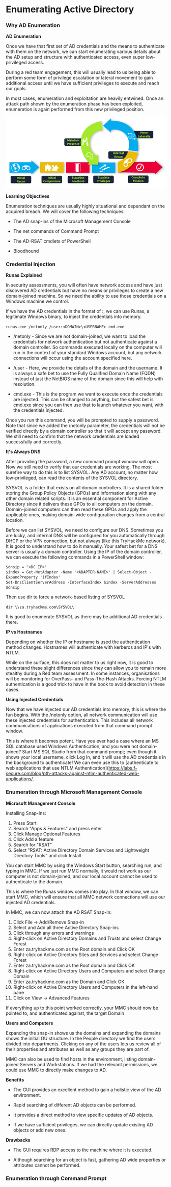 # Enumerating Active Directory

### Why AD Enumeration

**AD Enumeration**

Once we have that first set of AD credentials and the means to authenticate with them on the network, 
we can start enumerating various details about the AD setup and structure with authenticated access, 
even super low-privileged access.

During a red team engagement, this will usually lead to us being able to perform some form of 
privilege escalation or lateral movement to gain additional access until we have sufficient privileges 
to execute and reach our goals. 

In most cases, enumeration and exploitation are heavily entwined. Once an attack path shown by the 
enumeration phase has been exploited, enumeration is again performed from this new privileged position.

![Kill Chain](../pictures/kill-chain.png)


**Learning Objectives**

Enumeration techniques are usually highly situational and dependant on the acquired breach. We will 
cover the following techniques:

- The AD snap-ins of the Microsoft Management Console

- The net commands of Command Prompt

- The AD-RSAT cmdlets of PowerShell

- Bloodhound


### Credential Injection

**Runas Explained**

In security assessments, you will often have network access and have just discovered AD credentials 
but have no means or privileges to create a new domain-joined machine. So we need the ability to use 
those credentials on a Windows machine we control.

If we have the AD credentials in the format of :, we can use Runas, a legitimate Windows binary, to 
inject the credentials into memory. 

`runas.exe /netonly /user:<DOMAIN>\<USERNAME> cmd.exe`

- /netonly - Since we are not domain-joined, we want to load the credentials for network 
authentication but not authenticate against a domain controller. So commands executed locally on the 
computer will run in the context of your standard Windows account, but any network connections will 
occur using the account specified here.

- /user - Here, we provide the details of the domain and the username. It is always a safe bet to use 
the Fully Qualified Domain Name (FQDN) instead of just the NetBIOS name of the domain since this will 
help with resolution.

- cmd.exe - This is the program we want to execute once the credentials are injected. This can be 
changed to anything, but the safest bet is cmd.exe since you can then use that to launch whatever you 
want, with the credentials injected.

Once you run this command, you will be prompted to supply a password. Note that since we added the 
/netonly parameter, the credentials will not be verified directly by a domain controller so that it 
will accept any password. We still need to confirm that the network credentials are loaded 
successfully and correctly.


**It's Always DNS**

After providing the password, a new command prompt window will open. Now we still need to verify that 
our credentials are working. The most surefire way to do this is to list SYSVOL. Any AD account, no 
matter how low-privileged, can read the contents of the SYSVOL directory.

SYSVOL is a folder that exists on all domain controllers. It is a shared folder storing the Group 
Policy Objects (GPOs) and information along with any other domain related scripts. It is an essential 
component for Active Directory since it delivers these GPOs to all computers on the domain. 
Domain-joined computers can then read these GPOs and apply the applicable ones, making domain-wide 
configuration changes from a central location.

Before we can list SYSVOL, we need to configure our DNS. Sometimes you are lucky, and internal DNS 
will be configured for you automatically through DHCP or the VPN connection, but not always (like this 
TryHackMe network). It is good to understand how to do it manually. Your safest bet for a DNS server 
is usually a domain controller. Using the IP of the domain controller, we can execute the following 
commands in a PowerShell window:

```
$dnsip = "<DC IP>"
$index = Get-NetAdapter -Name '<ADAPTER-NAME>' | Select-Object -ExpandProperty 'ifIndex'
Set-DnsClientServerAddress -InterfaceIndex $index -ServerAddresses $dnsip
```

Then use dir to force a network-based listing of SYSVOL

`dir \\za.tryhackme.com\SYSVOL\`

It is good to enumerate SYSVOL as there may be additional AD credentials there.


**IP vs Hostnames**

Depending on whether the IP or hostname is used the authentication method changes. Hostnames will 
authenticate with kerberos and IP's with NTLM.

While on the surface, this does not matter to us right now, it is good to understand these slight 
differences since they can allow you to remain more stealthy during a Red team assessment. In some 
instances, organisations will be monitoring for OverPass- and Pass-The-Hash Attacks. Forcing NTLM 
authentication is a good trick to have in the book to avoid detection in these cases.

**Using Injected Credentials**

Now that we have injected our AD credentials into memory, this is where the fun begins. With the 
/netonly option, all network communication will use these injected credentials for authentication. 
This includes all network communications of applications executed from that command prompt window.

This is where it becomes potent. Have you ever had a case where an MS SQL database used Windows 
Authentication, and you were not domain-joined? Start MS SQL Studio from that command prompt; even 
though it shows your local username, click Log In, and it will use the AD credentials in the 
background to authenticate! We can even use this to [authenticate to web applications that use NTLM 
Authentication](https://labs.f-secure.com/blog/pth-attacks-against-ntlm-authenticated-web-applications/.


### Enumeration through Microsoft Management Console

**Microsoft Management Console**

Installing Snap-Ins:

1. Press Start
2. Search "Apps & Features" and press enter
3. Click Manage Optional Features
4. Click Add a feature
5. Search for "RSAT"
6. Select "RSAT: Active Directory Domain Services and Lightweight Directory Tools" and click Install

You can start MMC by using the Windows Start button, searching run, and typing in MMC. If we just run 
MMC normally, it would not work as our computer is not domain-joined, and our local account cannot be 
used to authenticate to the domain.

This is where the Runas window comes into play. In that window, we can start MMC, which will ensure 
that all MMC network connections will use our injected AD credentials.

In MMC, we can now attach the AD RSAT Snap-In:

1. Click File -> Add/Remove Snap-in
2. Select and Add all three Active Directory Snap-ins
3. Click through any errors and warnings
4. Right-click on Active Directory Domains and Trusts and select Change Forest
5. Enter za.tryhackme.com as the Root domain and Click OK
6. Right-click on Active Directory Sites and Services and select Change Forest
7. Enter za.tryhackme.com as the Root domain and Click OK
8. Right-click on Active Directory Users and Computers and select Change Domain
9. Enter za.tryhackme.com as the Domain and Click OK
10. Right-click on Active Directory Users and Computers in the left-hand pane
11. Click on View -> Advanced Features

If everything up to this point worked correctly, your MMC should now be pointed to, and authenticated 
against, the target Domain


**Users and Computers**

Expanding the snap-in shows us the domains and expanding the domains shows the initial OU structure.
In the People directory we find the users divided into departments. Clicking on any of the users lets 
us review all of their properties and attributes as well as any groups they are part of.

MMC can also be used to find hosts in the environment, listing domain-joined Servers and Workstations.
If we had the relevant permissions, we could use MMC to directly make changes to AD.

**Benefits**

- The GUI provides an excellent method to gain a holistic view of the AD environment.

- Rapid searching of different AD objects can be performed.

- It provides a direct method to view specific updates of AD objects.

- If we have sufficient privileges, we can directly update existing AD objects or add new ones.

**Drawbacks**

- The GUI requires RDP access to the machine where it is executed.

- Although searching for an object is fast, gathering AD wide properties or attributes cannot be 
performed.


### Enumeration through Command Prompt




